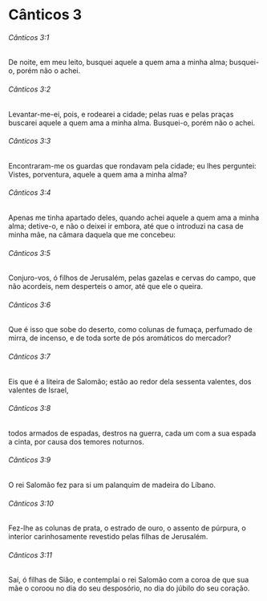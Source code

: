 # Cânticos 3

###### Cânticos 3:1

De noite, em meu leito, busquei aquele a quem ama a minha alma; busquei-o, porém não o achei.

###### Cânticos 3:2

Levantar-me-ei, pois, e rodearei a cidade; pelas ruas e pelas praças buscarei aquele a quem ama a minha alma. Busquei-o, porém não o achei.

###### Cânticos 3:3

Encontraram-me os guardas que rondavam pela cidade; eu lhes perguntei: Vistes, porventura, aquele a quem ama a minha alma?

###### Cânticos 3:4

Apenas me tinha apartado deles, quando achei aquele a quem ama a minha alma; detive-o, e não o deixei ir embora, até que o introduzi na casa de minha mãe, na câmara daquela que me concebeu:

###### Cânticos 3:5

Conjuro-vos, ó filhos de Jerusalém, pelas gazelas e cervas do campo, que não acordeis, nem desperteis o amor, até que ele o queira.

###### Cânticos 3:6

Que é isso que sobe do deserto, como colunas de fumaça, perfumado de mirra, de incenso, e de toda sorte de pós aromáticos do mercador?

###### Cânticos 3:7

Eis que é a liteira de Salomão; estão ao redor dela sessenta valentes, dos valentes de Israel,

###### Cânticos 3:8

todos armados de espadas, destros na guerra, cada um com a sua espada a cinta, por causa dos temores noturnos.

###### Cânticos 3:9

O rei Salomão fez para si um palanquim de madeira do Líbano.

###### Cânticos 3:10

Fez-lhe as colunas de prata, o estrado de ouro, o assento de púrpura, o interior carinhosamente revestido pelas filhas de Jerusalém.

###### Cânticos 3:11

Saí, ó filhas de Sião, e contemplai o rei Salomão com a coroa de que sua mãe o coroou no dia do seu desposório, no dia do júbilo do seu coração.

